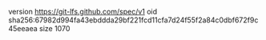 version https://git-lfs.github.com/spec/v1
oid sha256:67982d994fa43ebddda29bf221fcd11cfa7d24f55f2a84c0dbf672f9c45eeaea
size 1070
